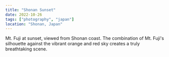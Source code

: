 ```yaml
---
title: "Shonan Sunset"
date: 2022-10-26
tags: ["photography", "japan"]
location: "Shonan, Japan"
---
```


Mt. Fuji at sunset, viewed from Shonan coast. The combination of Mt. Fuji's silhouette against the vibrant orange and red sky creates a truly breathtaking scene. 